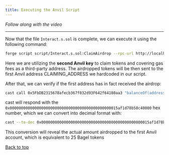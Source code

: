 ```yaml
---
title: Executing the Anvil Script
---
```


_Follow along with the video_

---

<a name="top"></a>

Now that the file `Interact.s.sol` is complete, we can execute it using the following command:

```bash
forge script script/Interact.s.sol:ClaimAirdrop --rpc-url http://localhost:8545 --private-key 0x59c6995e998f97a5a0044966f0945389dc9e86dae88c7a8412f4603b6b78690d --broadcast
```

Here we are utilizing the **second Anvil key** to claim tokens and covering gas fees as a third-party address. The airdropped tokens will be then sent to the first Anvil address CLAIMING_ADDRESS we hardcoded in our script.

After that, we can verify if the first address has in fact received the airdrop:

```bash
cast call 0x5FbDB2315678afecb367f032d93F642f64180aa3 "balanceOf(address)"
```

cast will respond with the `0x000000000000000000000000000000000000000000000015af1d78b58c40000` hex number, which we can convert into decimal format with:

```bash
cast --to-dec 0x000000000000000000000000000000000000000000000015af1d78b58c40000
```

This conversion will reveal the actual amount airdropped to the first Anvil account, which is equivalent to 25 Bagel tokens

[Back to top](#top)
